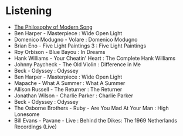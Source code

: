 # Listening

- [The Philosophy of Modern Song](https://en.wikipedia.org/wiki/The_Philosophy_of_Modern_Song)
- Ben Harper - Masterpiece : Wide Open Light
- Domenico Modugno - Volare : Domenico Modugno
- Brian Eno - Five Light Paintings 3 : Five Light Paintings
- Roy Orbison - Blue Bayou : In Dreams
- Hank Williams - Your Cheatin' Heart : The Complete Hank Williams
- Johnny Paycheck - The Old Violin : Difference in Me
- Beck - Odyssey : Odyssey
- Ben Harper - Masterpiece : Wide Open Light
- Mapache - What A Summer : What A Summer
- Allison Russell - The Returner : The Returner
- Jonathan Wilson - Charlie Parker : Charlie Parker
- Beck - Odyssey : Odyssey
- The Osborne Brothers - Ruby - Are You Mad At Your Man : High Lonesome
- Bill Evans - Pavane - Live : Behind the Dikes: The 1969 Netherlands Recordings (Live)